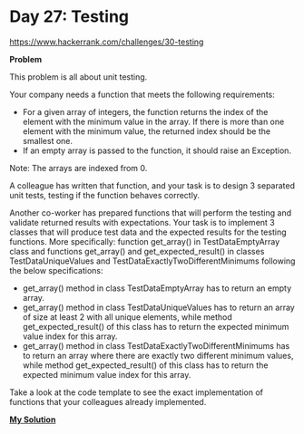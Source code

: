 # Day 27: Testing

https://www.hackerrank.com/challenges/30-testing

**Problem**

This problem is all about unit testing.  

Your company needs a function that meets the following requirements:  

- For a given array of  integers, the function returns the index of the element with the minimum value in the array. If there is more than one element with the minimum value, the returned index should be the smallest one.
- If an empty array is passed to the function, it should raise an Exception.

Note: The arrays are indexed from 0.

A colleague has written that function, and your task is to design 3 separated unit tests, testing if the function behaves correctly.  

Another co-worker has prepared functions that will perform the testing and validate returned results with expectations. Your task is to implement 3 classes that will produce test data and the expected results for the testing functions. More specifically: function get_array() in TestDataEmptyArray class and functions get_array() and get_expected_result() in classes TestDataUniqueValues and TestDataExactlyTwoDifferentMinimums following the below specifications:  

- get_array() method in class TestDataEmptyArray has to return an empty array.  
- get_array() method in class TestDataUniqueValues has to return an array of size at least 2 with all unique elements, while method get_expected_result() of this class has to return the expected minimum value index for this array.  
- get_array() method in class TestDataExactlyTwoDifferentMinimums has to return an array where there are exactly two different minimum values, while method get_expected_result() of this class has to return the expected minimum value index for this array.  

Take a look at the code template to see the exact implementation of functions that your colleagues already implemented.

[**My Solution**](answer.py)
